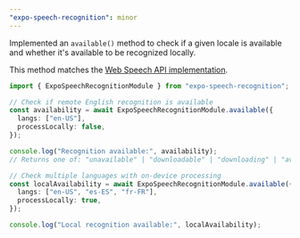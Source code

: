 ```yaml
---
"expo-speech-recognition": minor
---
```


Implemented an `available()` method to check if a given locale is available and whether it's available to be recognized locally.

This method matches the [Web Speech API implementation](https://webaudio.github.io/web-speech-api/#dom-speechrecognition-available).

```ts
import { ExpoSpeechRecognitionModule } from "expo-speech-recognition";

// Check if remote English recognition is available
const availability = await ExpoSpeechRecognitionModule.available({
  langs: ["en-US"],
  processLocally: false,
});

console.log("Recognition available:", availability);
// Returns one of: "unavailable" | "downloadable" | "downloading" | "available"

// Check multiple languages with on-device processing
const localAvailability = await ExpoSpeechRecognitionModule.available({
  langs: ["en-US", "es-ES", "fr-FR"],
  processLocally: true,
});

console.log("Local recognition available:", localAvailability);
```
